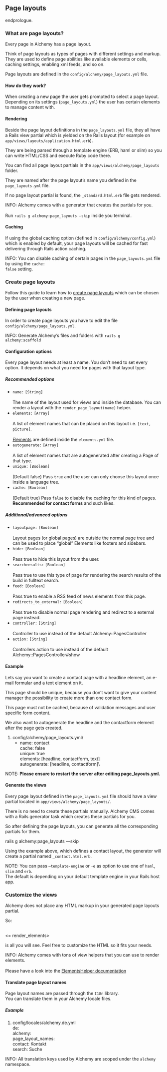 Page layouts
------------

endprologue.

### What are page layouts?

Every page in Alchemy has a page layout.

Think of page layouts as types of pages with different settings and
markup. They are used to define page abilities like available elements
or cells, caching settings, enabling xml feeds, and so on.

Page layouts are defined in the
<code>config/alchemy/page\_layouts.yml</code> file.

#### How do they work?

When creating a new page the user gets prompted to select a page layout.
Depending on its settings (<code>page\_layouts.yml</code>) the user has
certain elements to manage content with.

#### Rendering

Beside the page layout definitions in the <code>page\_layouts.yml</code>
file, they all have a Rails view partial which is yielded on the Rails
layout (for example on
<code>app/views/layouts/application.html.erb</code>).

They are being parsed through a template engine (ERB, haml or slim) so
you can write HTML/CSS and execute Ruby code there.

You can find all page layout partials in the
<code>app/views/alchemy/page\_layouts</code> folder.

They are named after the page layout’s name you defined in the
<code>page\_layouts.yml</code> file.

If no page layout partial is found, the <code>\_standard.html.erb</code>
file gets rendered.

INFO: Alchemy comes with a generator that creates the partials for
you.<br>\
Run <code>rails g alchemy:page\_layouts —skip</code> inside you
terminal.

#### Caching

If using the global caching option (defined in
<code>config/alchemy/config.yml</code>) which is enabled by default,
your page layouts will be cached for fast delivering through Rails
action caching.

INFO: You can disable caching of certain pages in the
<code>page\_layouts.yml</code> file by using the <code>cache:
false</code> setting.

### Create page layouts

Follow this guide to learn how to [create page
layouts](create_page_layouts.html) which can be chosen by the user when
creating a new page.

#### Defining page layouts

In order to create page layouts you have to edit the file
<code>config/alchemy/page\_layouts.yml</code>.

INFO: Generate Alchemy’s files and folders with <code>rails g
alchemy:scaffold</code>

#### Configuration options

Every page layout needs at least a name. You don’t need to set every
option. It depends on what you need for pages with that layout type.

##### Recommended options

-   <code>name:</code> <code>[String]</code><br>\
     The name of the layout used for views and inside the database. You
    can render a layout with the <code>render\_page\_layout(name)</code>
    helper.
-   <code>elements:</code> <code>[Array]</code><br>\
     A list of element names that can be placed on this layout i.e.
    <code>[text, picture]</code>.<br>\
     [Elements](elements.html) are defined inside the
    <code>elements.yml</code> file.
-   <code>autogenerate:</code> <code>[Array]</code><br>\
     A list of element names that are autogenerated after creating a
    Page of that type.
-   <code>unique:</code> <code>[Boolean]</code><br>\
     (Default false) Pass <code>true</code> and the user can only choose
    this layout once inside a language tree.
-   <code>cache:</code> <code>[Boolean]</code><br>\
     (Default true) Pass <code>false</code> to disable the caching for
    this kind of pages. <strong>Recommended for contact forms</strong>
    and such likes.

##### Additional/advanced options

-   <code>layoutpage:</code> <code>[Boolean]</code><br>\
     Layout pages (or global pages) are outside the normal page tree and
    can be used to place “global” Elements like footers and sidebars.
-   <code>hide:</code> <code>[Boolean]</code><br>\
     Pass true to hide this layout from the user.
-   <code>searchresults:</code> <code>[Boolean]</code><br>\
     Pass true to use this type of page for rendering the search results
    of the build in fulltext search.
-   <code>feed:</code> <code>[Boolean]</code><br>\
     Pass true to enable a RSS feed of news elements from this page.
-   <code>redirects\_to\_external:</code> <code>[Boolean]</code><br>\
     Pass true to disable normal page rendering and redirect to a
    external page instead.
-   <code>controller:</code> <code>[String]</code><br>\
     Controller to use instead of the default Alchemy::PagesController
-   <code>action:</code> <code>[String]</code><br>\
     Controllers action to use instead of the default
    Alchemy::PagesController\#show

#### Example

Lets say you want to create a contact page with a headline element, an
e-mail formular and a text element on it.

This page should be unique, because you don’t want to give your content
manager the possibility to create more than one contact form.

This page must not be cached, because of validation messages and user
specific form content.

We also want to autogenerate the headline and the contactform element
after the page gets created.

<yaml>

1.  config/alchemy/page\_layouts.yml\
    - name: contact\
     cache: false\
     unique: true\
     elements: [headline, contactform, text]\
     autogenerate: [headline, contactform]\
    </yaml>

NOTE: <b>Please ensure to restart the server after editing
page\_layouts.yml.</b>

#### Generate the views

Every page layout defined in the <code>page\_layouts.yml</code> file
should have a view partial located in
<code>app/views/alchemy/page\_layouts/</code>.

There is no need to create these partials manually. Alchemy CMS comes
with a Rails generator task which creates these partials for you.

So after defining the page layouts, you can generate all the
corresponding partials for them.

<shell>rails g alchemy:page\_layouts —skip</shell>

Using the example above, which defines a contact layout, the generator
will create a partial named <code>\_contact.html.erb</code>.

NOTE: You can pass <code>—template-engine</code> or <code>-e</code> as
option to use one of <code>haml</code>, <code>slim</code> and
<code>erb</code>.\
The default is depending on your default template engine in your Rails
host app.

### Customize the views

Alchemy does not place any HTML markup in your generated page layouts
partial.

So:

<erb>\
\<= render\_elements\>\
</erb>

is all you will see. Feel free to customize the HTML so it fits your
needs.

INFO: Alchemy comes with tons of view helpers that you can use to render
elements.<br>\
Please have a look into the [ElementsHelper
documentation](http://rdoc.info/github/magiclabs/alchemy_cms/Alchemy/ElementsHelper#render_elements-instance_method)

#### Translate page layout names

Page layout names are passed through the <code>I18n</code> library.\
You can translate them in your Alchemy locale files.

##### Example

<yaml>

1.  config/locales/alchemy.de.yml\
    de:\
     alchemy:\
     page\_layout\_names:\
     contact: Kontakt\
     search: Suche\
    </yaml>

INFO: All translation keys used by Alchemy are scoped under the
<code>alchemy</code> namespace.

 

